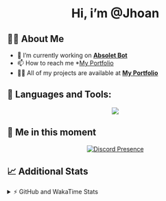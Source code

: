 <h1 align="center">Hi, i’m @Jhoan</h1>

## 🙋‍♂️ About Me

- 🔭 I’m currently working on **[Absolet Bot](https://strider.cloud)**
- 📫 How to reach me *[My Portfolio](https://jhoan.me/contact)
- 👨‍💻 All of my projects are available at **[My Portfolio](https://jhoan.me)**

## 🚀 Languages and Tools:
<p align="center">
  <a href="https://skillicons.dev">
    <img src="https://skillicons.dev/icons?i=js,ts,html,css,bootstrap,nodejs,express,vscode,neovim,vim,atom,cloudflare,git,github,discord,bots,linux,mongodb,nginx,redis,wordpress,heroku&perline=11" />
  </a>
</p>
  
## 👤 Me in this moment
<p align="center">
    <a href="https://discord.com/users/612460795124776960" target="_blank" rel="nofollow">
        <img src="https://lanyard-profile-readme.vercel.app/api/612460795124776960?idleMessage=Probably%20coding%20Absolet..." alt="Discord Presence" align="center">
    </a>
</p>

## 📈 Additional Stats
<details>
    <summary>⚡ GitHub and WakaTime Stats</summary>
    <br/>

<!--START_SECTION:waka-->
![Code Time](http://img.shields.io/badge/Code%20Time-637%20hrs%205%20mins-blue)

**🐱 My GitHub Data** 

> 📦 180.6 kB Used in GitHub's Storage 
 > 
> 🏆 372 Contributions in the Year 2023
 > 
> 💼 Opted to Hire
 > 
> 📜 5 Public Repositories 
 > 
> 🔑 44 Private Repositories 
 > 
**I'm an Early 🐤** 

```text
🌞 Morning                220 commits         ██░░░░░░░░░░░░░░░░░░░░░░░   07.69 % 
🌆 Daytime                1359 commits        ████████████░░░░░░░░░░░░░   47.48 % 
🌃 Evening                1133 commits        ██████████░░░░░░░░░░░░░░░   39.59 % 
🌙 Night                  150 commits         █░░░░░░░░░░░░░░░░░░░░░░░░   05.24 % 
```
📅 **I'm Most Productive on Saturday** 

```text
Monday                   391 commits         ███░░░░░░░░░░░░░░░░░░░░░░   13.66 % 
Tuesday                  471 commits         ████░░░░░░░░░░░░░░░░░░░░░   16.46 % 
Wednesday                410 commits         ████░░░░░░░░░░░░░░░░░░░░░   14.33 % 
Thursday                 294 commits         ███░░░░░░░░░░░░░░░░░░░░░░   10.27 % 
Friday                   388 commits         ███░░░░░░░░░░░░░░░░░░░░░░   13.56 % 
Saturday                 548 commits         █████░░░░░░░░░░░░░░░░░░░░   19.15 % 
Sunday                   360 commits         ███░░░░░░░░░░░░░░░░░░░░░░   12.58 % 
```


📊 **This Week I Spent My Time On** 

```text
🕑︎ Time Zone: America/Bogota

💬 Programming Languages: 
No Activity Tracked This Week

🔥 Editors: 
No Activity Tracked This Week

🐱‍💻 Projects: 
No Activity Tracked This Week

💻 Operating System: 
No Activity Tracked This Week
```

**I Mostly Code in JavaScript** 

```text
JavaScript               17 repos            ████████████░░░░░░░░░░░░░   50.00 % 
TypeScript               11 repos            ████████░░░░░░░░░░░░░░░░░   32.35 % 
EJS                      1 repo              █░░░░░░░░░░░░░░░░░░░░░░░░   02.94 % 
SCSS                     1 repo              █░░░░░░░░░░░░░░░░░░░░░░░░   02.94 % 
CSS                      1 repo              █░░░░░░░░░░░░░░░░░░░░░░░░   02.94 % 
```




 Last Updated on 02/09/2023 08:34:52 UTC
<!--END_SECTION:waka-->
</details>
